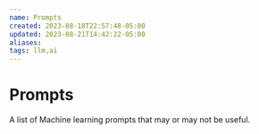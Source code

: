```yaml
---
name: Prompts
created: 2023-08-18T22:57:48-05:00
updated: 2023-08-21T14:42:22-05:00
aliases: 
tags: llm,ai
---
```

# Prompts

A list of Machine learning prompts that may or may not be useful.

##
